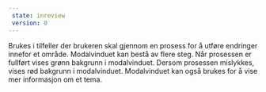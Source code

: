 ```yaml
---
 state: inreview
 version: 0
---
```

Brukes i tilfeller der brukeren skal gjennom en prosess for å utføre endringer innefor et område. Modalvinduet kan bestå av flere steg. Når prosessen er fullført vises grønn bakgrunn i modalvinduet. Dersom prosessen mislykkes, vises rød bakgrunn i modalvinduet. Modalvinduet kan også brukes for å vise mer informasjon om et tema.
